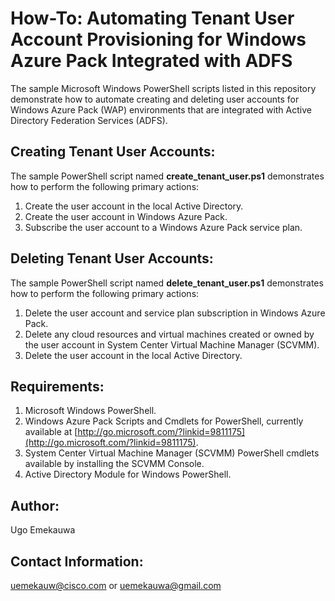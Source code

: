 # How-To: Automating Tenant User Account Provisioning for Windows Azure Pack Integrated with ADFS

The sample Microsoft Windows PowerShell scripts listed in this repository demonstrate how to automate creating and deleting user accounts for Windows Azure Pack (WAP) environments that are integrated with Active Directory Federation Services (ADFS).

## Creating Tenant User Accounts:
The sample PowerShell script named **create_tenant_user.ps1** demonstrates how to perform the following primary actions:
1. Create the user account in the local Active Directory.
2. Create the user account in Windows Azure Pack.
3. Subscribe the user account to a Windows Azure Pack service plan.

## Deleting Tenant User Accounts:
The sample PowerShell script named **delete_tenant_user.ps1** demonstrates how to perform the following primary actions:
1. Delete the user account and service plan subscription in Windows Azure Pack.
2. Delete any cloud resources and virtual machines created or owned by the user account in System Center Virtual Machine Manager (SCVMM).
3. Delete the user account in the local Active Directory.

## Requirements:
1. Microsoft Windows PowerShell.
2. Windows Azure Pack Scripts and Cmdlets for PowerShell, currently available at [http://go.microsoft.com/?linkid=9811175](http://go.microsoft.com/?linkid=9811175).
3. System Center Virtual Machine Manager (SCVMM) PowerShell cmdlets available by installing the SCVMM Console.
4. Active Directory Module for Windows PowerShell.

## Author:
Ugo Emekauwa

## Contact Information:
uemekauw@cisco.com or uemekauwa@gmail.com
